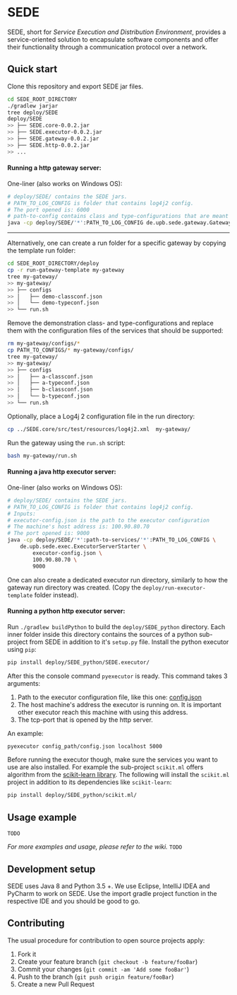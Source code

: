 # SEDE

SEDE, short for _Service Execution and Distribution Environment_, provides a service-oriented solution to encapsulate software components and offer their functionality through a communication protocol over a network.

## Quick start

Clone this repository and export SEDE jar files.
``` sh
cd SEDE_ROOT_DIRECTORY
./gradlew jarjar
tree deploy/SEDE
deploy/SEDE
>> ├── SEDE.core-0.0.2.jar
>> ├── SEDE.executor-0.0.2.jar
>> ├── SEDE.gateway-0.0.2.jar
>> ├── SEDE.http-0.0.2.jar
>> ...
```

#### Running a http gateway server:

One-liner (also works on Windows OS):
```sh
# deploy/SEDE/ contains the SEDE jars.
# PATH_TO_LOG_CONFIG is folder that contains log4j2 config.
# The port opened is: 6000
# path-to-config contains class and type-configurations that are meant to be supported:
java -cp deploy/SEDE/'*':PATH_TO_LOG_CONFIG de.upb.sede.gateway.GatewayServerStarter 6000 path-to-config/a-classconf.json path-to-config/b-typeconf.json
```

---
Alternatively, one can create a run folder for a specific gateway by copying the template run folder:
```sh
cd SEDE_ROOT_DIRECTORY/deploy
cp -r run-gateway-template my-gateway
tree my-gateway/
>> my-gateway/
>> ├── configs
>> │   ├── demo-classconf.json
>> │   └── demo-typeconf.json
>> └── run.sh
```
Remove the demonstration class- and type-configurations and replace them with the configuration files of the services that should be supported:
``` sh
rm my-gateway/configs/*
cp PATH_TO_CONFIGS/* my-gateway/configs/
tree my-gateway/
>> my-gateway/
>> ├── configs
>> │   ├── a-classconf.json
>> │   ├── a-typeconf.json
>> │   ├── b-classconf.json
>> │   └── b-typeconf.json
>> └── run.sh
```
Optionally, place a Log4j 2 configuration file in the run directory:
``` sh
cp ../SEDE.core/src/test/resources/log4j2.xml  my-gateway/
``` 
Run the gateway using the `run.sh` script:
```sh
bash my-gateway/run.sh
```

#### Running a java http executor server:

One-liner (also works on Windows OS):
```sh
# deploy/SEDE/ contains the SEDE jars.
# PATH_TO_LOG_CONFIG is folder that contains log4j2 config.
# Inputs:
# executor-config.json is the path to the executor configuration
# The machine's host address is: 100.90.80.70
# The port opened is: 9000
java -cp deploy/SEDE/'*':path-to-services/'*':PATH_TO_LOG_CONFIG \
    de.upb.sede.exec.ExecutorServerStarter \
        executor-config.json \
        100.90.80.70 \
        9000
```
One can also create a dedicated executor run directory, similarly to how the gateway run directory was created. (Copy the `deploy/run-executor-template` folder instead).

#### Running a python http executor server:

Run `./gradlew buildPython` to build the `deploy/SEDE_python` directory. Each inner folder inside this directory contains the sources of a python sub-project from SEDE in addition to it's `setup.py` file. 
Install the python executor using `pip`:
``` sh
pip install deploy/SEDE_python/SEDE.executor/
```
After this the console command `pyexecutor` is ready. This command takes 3 arguments:

1. Path to the executor configuration file, like this one: [config.json](https://github.com/fmohr/SEDE/blob/develop/SEDE.services/scikit.ml/src/test/resources/executor/config.json)
2. The host machine's address the executor is running on. It is important other executor reach this machine with using this address.
3. The tcp-port that is opened by the http server.

An example:
``` sh
pyexecutor config_path/config.json localhost 5000
```

Before running the executor though, make sure the services you want to use are also installed. For example the sub-project `scikit.ml` offers algorithm from the [scikit-learn library](scikit-learn.org).
The following will install the `scikit.ml` project in addition to its dependencies like `scikit-learn`:
``` sh
pip install deploy/SEDE_python/scikit.ml/
``` 

## Usage example

`TODO`

_For more examples and usage, please refer to the wiki._ `TODO`

## Development setup

SEDE uses Java 8 and Python 3.5 +.
We use Eclipse, IntelliJ IDEA and PyCharm to work on SEDE. Use the import gradle project function in the respective IDE and you should be good to go.

## Contributing

The usual procedure for contribution to open source projects apply:
1. Fork it
2. Create your feature branch (`git checkout -b feature/fooBar`)
3. Commit your changes (`git commit -am 'Add some fooBar'`)
4. Push to the branch (`git push origin feature/fooBar`)
5. Create a new Pull Request

